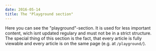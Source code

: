 ```yaml
---
date: 2016-05-14
title: The "Playground section"
---
```


Here you can see the "playground"-section.
It is used for less important content, wich isnt updated regulary and must not be in a strict structure.
The special thing of this section is the fact, that every article is fully viewable and every article is on the same page (e.g. at `/playground/`).